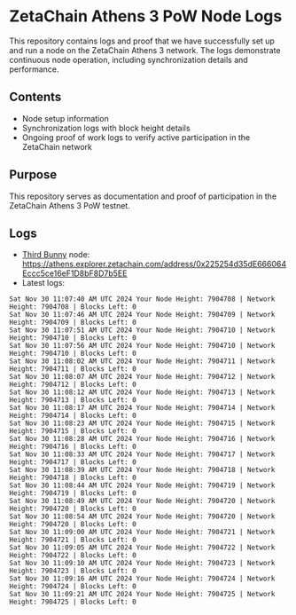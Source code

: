 # ZetaChain Athens 3 PoW Node Logs
This repository contains logs and proof that we have successfully set up and run a node on the ZetaChain Athens 3 network. The logs demonstrate continuous node operation, including synchronization details and performance.

## Contents
- Node setup information
- Synchronization logs with block height details
- Ongoing proof of work logs to verify active participation in the ZetaChain network

## Purpose
This repository serves as documentation and proof of participation in the ZetaChain Athens 3 PoW testnet.

## Logs

- [Third Bunny](https://thirdbunny.xyz/) node: https://athens.explorer.zetachain.com/address/0x225254d35dE666064Eccc5ce16eF1D8bF8D7b5EE
- Latest logs:
```
Sat Nov 30 11:07:40 AM UTC 2024 Your Node Height: 7904708 | Network Height: 7904708 | Blocks Left: 0
Sat Nov 30 11:07:46 AM UTC 2024 Your Node Height: 7904709 | Network Height: 7904709 | Blocks Left: 0
Sat Nov 30 11:07:51 AM UTC 2024 Your Node Height: 7904710 | Network Height: 7904710 | Blocks Left: 0
Sat Nov 30 11:07:56 AM UTC 2024 Your Node Height: 7904710 | Network Height: 7904710 | Blocks Left: 0
Sat Nov 30 11:08:02 AM UTC 2024 Your Node Height: 7904711 | Network Height: 7904711 | Blocks Left: 0
Sat Nov 30 11:08:07 AM UTC 2024 Your Node Height: 7904712 | Network Height: 7904712 | Blocks Left: 0
Sat Nov 30 11:08:12 AM UTC 2024 Your Node Height: 7904713 | Network Height: 7904713 | Blocks Left: 0
Sat Nov 30 11:08:17 AM UTC 2024 Your Node Height: 7904714 | Network Height: 7904714 | Blocks Left: 0
Sat Nov 30 11:08:23 AM UTC 2024 Your Node Height: 7904715 | Network Height: 7904715 | Blocks Left: 0
Sat Nov 30 11:08:28 AM UTC 2024 Your Node Height: 7904716 | Network Height: 7904716 | Blocks Left: 0
Sat Nov 30 11:08:33 AM UTC 2024 Your Node Height: 7904717 | Network Height: 7904717 | Blocks Left: 0
Sat Nov 30 11:08:39 AM UTC 2024 Your Node Height: 7904718 | Network Height: 7904718 | Blocks Left: 0
Sat Nov 30 11:08:44 AM UTC 2024 Your Node Height: 7904719 | Network Height: 7904719 | Blocks Left: 0
Sat Nov 30 11:08:49 AM UTC 2024 Your Node Height: 7904720 | Network Height: 7904720 | Blocks Left: 0
Sat Nov 30 11:08:54 AM UTC 2024 Your Node Height: 7904720 | Network Height: 7904720 | Blocks Left: 0
Sat Nov 30 11:09:00 AM UTC 2024 Your Node Height: 7904721 | Network Height: 7904721 | Blocks Left: 0
Sat Nov 30 11:09:05 AM UTC 2024 Your Node Height: 7904722 | Network Height: 7904722 | Blocks Left: 0
Sat Nov 30 11:09:10 AM UTC 2024 Your Node Height: 7904723 | Network Height: 7904723 | Blocks Left: 0
Sat Nov 30 11:09:16 AM UTC 2024 Your Node Height: 7904724 | Network Height: 7904724 | Blocks Left: 0
Sat Nov 30 11:09:21 AM UTC 2024 Your Node Height: 7904725 | Network Height: 7904725 | Blocks Left: 0
```
